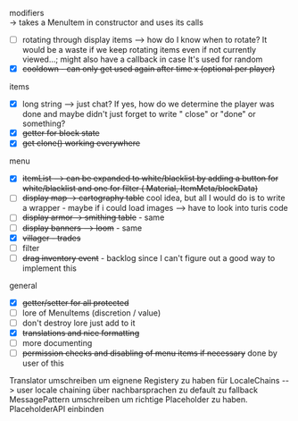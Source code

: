 modifiers 
  <br> -> takes a MenuItem in constructor and uses its calls
- [ ]  rotating through display items --> how do I know when to rotate? It would be a waste if we keep rotating items
  even if not currently viewed...; might also have a callback in case It's used for random
- [X] ~~cooldown - can only get used again after time x (optional per player)~~

items

- [X] long string --> just chat? If yes, how do we determine the player was done and maybe didn't just forget to write "
  close" or "done" or something?
- [X] ~~getter for block state~~
- [X] ~~get clone() working everywhere~~

menu

- [X] ~~itemList --> can be expanded to white/blacklist by adding a button for white/blacklist and one for filter (
  Material, ItemMeta/blockData)~~
- [ ] ~~display map -> cartography table~~  cool idea, but all I would do is to write a wrapper - maybe if i could load
  images --> have to look into turis code
- [ ] ~~display armor -> smithing table~~ - same
- [ ] ~~display banners --> loom~~ - same
- [X] ~~villager - trades~~
- [ ] filter
- [ ] ~~drag inventory event~~ - backlog since I can't figure out a good way to implement this

general

- [X] ~~getter/setter for all protected~~
- [ ] lore of MenuItems (discretion / value)
- [ ] don't destroy lore just add to it
- [X] ~~translations and nice formatting~~
- [ ] more documenting
- [ ] ~~permission checks and disabling of menu items if necessary~~ done by user of this

Translator umschreiben um eignene Registery zu haben für LocaleChains --> user locale chaining über nachbarsprachen zu
default zu fallback
MessagePattern umschreiben um richtige Placeholder zu haben.
PlaceholderAPI einbinden